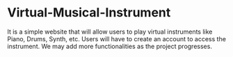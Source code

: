 # Virtual-Musical-Instrument
It is a simple website that will allow users to play virtual instruments like Piano, Drums, Synth, etc. Users will have to create an account to access the instrument.  We may add more functionalities as the project progresses.  
